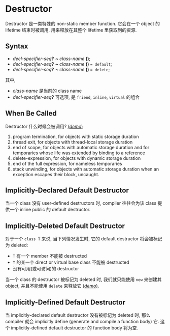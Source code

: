 # Destructor

Destructor 是一类特殊的 non-static member function.
它会在一个 object 的 lifetime 结束时被调用, 用来释放在其整个 lifetime 里获取到的资源.

## Syntax

- *decl-specifier-seq*<b>?</b> **~** *class-name* **()**;
- *decl-specifier-seq*<b>?</b> **~** *class-name* **()** `= default`;
- *decl-specifier-seq*<b>?</b> **~** *class-name* **()** `= delete`;

其中,

- *class-name* 是当前的 class name
- *decl-specifier-seq*<b>?</b> 可选项, 是 `friend`, `inline`, `virtual` 的组合

## When Be Called

Destructor 什么时候会被调用? [(*demo*)](psi_element://Constructors_Destructor_Test)
1. program termination, for objects with static storage duration
2. thread exit, for objects with thread-local storage duration
3. end of scope, for objects with automatic storage duration and for temporaries whose life was extended by binding to a reference
4. delete-expression, for objects with dynamic storage duration
5. end of the full expression, for nameless temporaries
6. stack unwinding, for objects with automatic storage duration when an exception escapes their block, uncaught.

## Implicitly-Declared Default Destructor

当一个 class 没有 user-defined destructors 时, compiler 往往会为该 class 提供一个 inline public 的 default destructor.

## Implicitly-Deleted Default Destructor

对于一个 `class T` 来说, 当下列情况发生时, 它的 default destructor 将会被标记为 deleted:
- `T` 有一个 member 不能被 destructed
- `T` 的某一个 direct or virtual base class 不能被 destructed
- 没有可用(或可访问)的 destructor

当一个 class 的 destructor 被标记为 deleted 时, 
我们就只能使用 `new` 来创建其 object, 并且不能使用 `delete` 来释放它 [(*demo*)](psi_element://Constructors_DeletedDestructor_Test).

## Implicitly-Defined Default Destructor

当 implicitly-declared default destructor 没有被标记为 deleted 时, 那么 compiler 就会 implicitly define (generate and compile a function body) 它.
这个 implicitly-defined default destructor 的 function body 将为空.